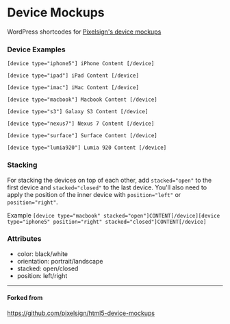 # Device Mockups

WordPress shortcodes for [Pixelsign's device mockups](http://aarnis.com/)

### Device Examples

`[device type="iphone5"]
iPhone Content
[/device]`

`[device type="ipad"]
iPad Content
[/device]`

`[device type="imac"]
iMac Content
[/device]`

`[device type="macbook"]
Macbook Content
[/device]`

`[device type="s3"]
Galaxy S3 Content
[/device]`

`[device type="nexus7"]
Nexus 7 Content
[/device]`

`[device type="surface"]
Surface Content
[/device]`

`[device type="lumia920"]
Lumia 920 Content
[/device]`

### Stacking

For stacking the devices on top of each other, add `stacked="open"` to the first device and `stacked="closed"` to the last device. You'll also need to apply the position of the inner device with `position="left"` or `position="right"`.

Example
`[device type="macbook" stacked="open"]CONTENT[/device][device type="iphone5" position="right" stacked="closed"]CONTENT[/device]`

### Attributes
- color: black/white
- orientation: portrait/landscape
- stacked: open/closed
- position: left/right

---
#### Forked from

https://github.com/pixelsign/html5-device-mockups
